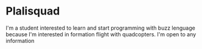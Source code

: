 # Plalisquad
I'm a student interested to learn and start programming with buzz lenguage because I'm interested in formation flight with quadcopters. I'm open to any information
